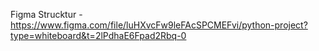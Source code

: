 Figma Strucktur - https://www.figma.com/file/luHXvcFw9leFAcSPCMEFvi/python-project?type=whiteboard&t=2lPdhaE6Fpad2Rbq-0